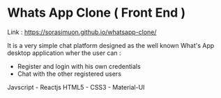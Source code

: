 # Whats App Clone ( Front End )

Link : https://sorasimuon.github.io/whatsapp-clone/

It is a very simple chat platform designed as the well known What's App desktop application wher the user can :
  - Register and login with his own credentials
  - Chat with the other registered users
  
Javscript - Reactjs 
HTML5 - CSS3 - Material-UI

